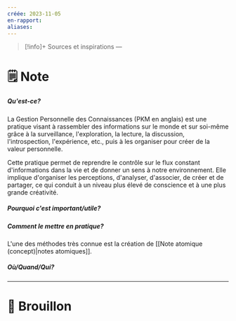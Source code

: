 ```yaml
---
créée: 2023-11-05
en-rapport: 
aliases:
---
```

> [!info]+ Sources et inspirations
> —

# 🗒️ Note
##### Qu'est-ce?
La Gestion Personnelle des Connaissances (PKM en anglais) est une pratique visant à rassembler des informations sur le monde et sur soi-même grâce à la surveillance, l'exploration, la lecture, la discussion, l'introspection, l'expérience, etc., puis à les organiser pour créer de la valeur personnelle.

Cette pratique permet de reprendre le contrôle sur le flux constant d'informations dans la vie et de donner un sens à notre environnement. Elle implique d'organiser les perceptions, d'analyser, d'associer, de créer et de partager, ce qui conduit à un niveau plus élevé de conscience et à une plus grande créativité.

##### Pourquoi c'est important/utile?

##### Comment le mettre en pratique?
L'une des méthodes très connue est la création de [[Note atomique (concept)|notes atomiques]].

##### Où/Quand/Qui?

---
# 💭 Brouillon

